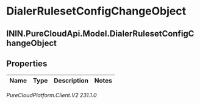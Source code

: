 # DialerRulesetConfigChangeObject

## ININ.PureCloudApi.Model.DialerRulesetConfigChangeObject

## Properties

|Name | Type | Description | Notes|
|------------ | ------------- | ------------- | -------------|



_PureCloudPlatform.Client.V2 231.1.0_
